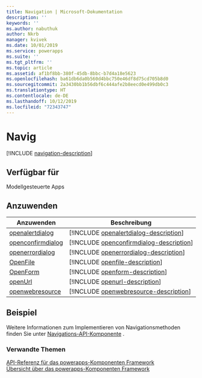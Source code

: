```yaml
---
title: Navigation | Microsoft-Dokumentation
description: ''
keywords: ''
ms.author: nabuthuk
author: Nkrb
manager: kvivek
ms.date: 10/01/2019
ms.service: powerapps
ms.suite: ''
ms.tgt_pltfrm: ''
ms.topic: article
ms.assetid: af1bf8bb-380f-45db-8bbc-b7d4a18e5623
ms.openlocfilehash: ba61db6da0b560d4bbc750e46df8d75cd705b8d0
ms.sourcegitcommit: 2a3430bb1b56dbf6c444afe2b8eecd0e499db0c3
ms.translationtype: HT
ms.contentlocale: de-DE
ms.lasthandoff: 10/12/2019
ms.locfileid: "72343747"
---
```

# <a name="navigation"></a>Navig

[!INCLUDE [navigation-description](includes/navigation-description.md)]

## <a name="available-for"></a>Verfügbar für 

Modellgesteuerte Apps

## <a name="methods"></a>Anzuwenden

|Anzuwenden | Beschreibung |
| ------|-------------|
|[openalertdialog](navigation/openalertdialog.md)|[!INCLUDE [openalertdialog-description](navigation/includes/openalertdialog-description.md)]|
|[openconfirmdialog](navigation/openconfirmdialog.md)|[!INCLUDE [openconfirmdialog-description](navigation/includes/openconfirmdialog-description.md)]|
|[openerrordialog](navigation/openerrordialog.md)|[!INCLUDE [openerrordialog-description](navigation/includes/openerrordialog-description.md)]|
|[OpenFile](navigation/openfile.md)|[!INCLUDE [openfile-description](navigation/includes/openfile-description.md)]|
|[OpenForm](navigation/openform.md)|[!INCLUDE [openform-description](navigation/includes/openform-description.md)]|
|[openUrl](navigation/openurl.md)|[!INCLUDE [openurl-description](navigation/includes/openurl-description.md)]|
|[openwebresource](navigation/openwebresource.md)|[!INCLUDE [openwebresource-description](navigation/includes/openwebresource-description.md)]|

## <a name="example"></a>Beispiel

Weitere Informationen zum Implementieren von Navigationsmethoden finden Sie unter [Navigations-API-Komponente](../sample-controls/navigation-api-control.md) .

### <a name="related-topics"></a>Verwandte Themen

[API-Referenz für das powerapps-Komponenten Framework](../reference/index.md)<br/>
[Übersicht über das powerapps-Komponenten Framework](../overview.md)